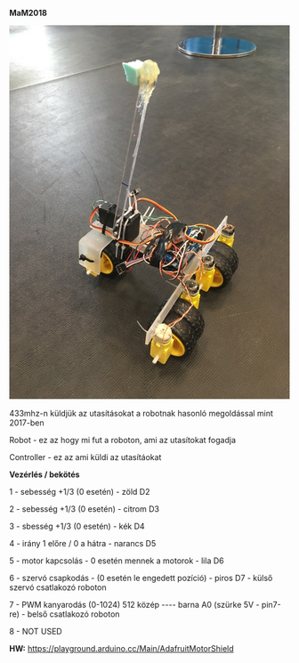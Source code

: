 **MaM2018**

![alt text](robot.jpg)

433mhz-n küldjük az utasításokat a robotnak hasonló megoldással mint 2017-ben

Robot - ez az hogy mi fut a roboton, ami az utasítokat fogadja

Controller - ez az ami küldi az utasítáokat

**Vezérlés / bekötés**

1 - sebesség +1/3 (0 esetén) - zöld D2

2 - sebesség +1/3 (0 esetén) - citrom D3

3 - sbesség +1/3 (0 esetén) - kék D4

4 - irány 1 előre / 0 a hátra - narancs D5

5 - motor kapcsolás - 0 esetén mennek a motorok - lila D6

6 - szervó csapkodás - (0 esetén le engedett pozíció) - piros D7 - külső szervó csatlakozó roboton

7 - PWM kanyarodás (0-1024) 512 közép
---- barna A0 (szürke 5V - pin7-re) - belső csatlakozó roboton

8 - NOT USED 

**HW:**
https://playground.arduino.cc/Main/AdafruitMotorShield

